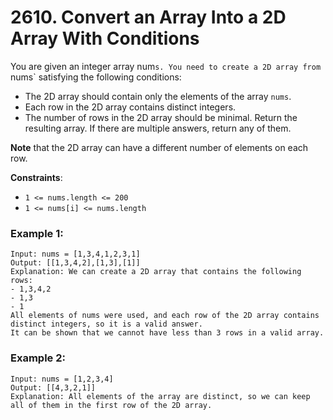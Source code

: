 # 2610. Convert an Array Into a 2D Array With Conditions

You are given an integer array num`s. You need to create a 2D array from `nums` satisfying the following conditions:

- The 2D array should contain only the elements of the array `nums`.
- Each row in the 2D array contains distinct integers.
- The number of rows in the 2D array should be minimal.
Return the resulting array. If there are multiple answers, return any of them.

**Note** that the 2D array can have a different number of elements on each row.

**Constraints**:
- `1 <= nums.length <= 200`
- `1 <= nums[i] <= nums.length`

### Example 1:
```
Input: nums = [1,3,4,1,2,3,1]
Output: [[1,3,4,2],[1,3],[1]]
Explanation: We can create a 2D array that contains the following rows:
- 1,3,4,2
- 1,3
- 1
All elements of nums were used, and each row of the 2D array contains distinct integers, so it is a valid answer.
It can be shown that we cannot have less than 3 rows in a valid array.
```

### Example 2:
```
Input: nums = [1,2,3,4]
Output: [[4,3,2,1]]
Explanation: All elements of the array are distinct, so we can keep all of them in the first row of the 2D array.
```
